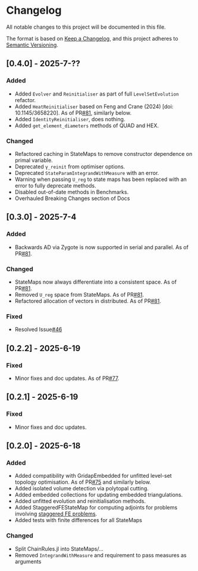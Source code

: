 # Changelog
All notable changes to this project will be documented in this file.

The format is based on [Keep a Changelog](https://keepachangelog.com/en/1.0.0/),
and this project adheres to [Semantic Versioning](https://semver.org/spec/v2.0.0.html).

## [0.4.0] - 2025-7-??

### Added
- Added `Evolver` and `Reinitialiser` as part of full `LevelSetEvolution` refactor.
- Added `HeatReinitialiser` based on Feng and Crane (2024) [doi: 10.1145/3658220]. As of PR[#81](https://github.com/zjwegert/GridapTopOpt.jl/pull/81), similarly below.
- Added `IdentityReinitialiser`, does nothing.
- Added `get_element_diameters` methods of QUAD and HEX.

### Changed
- Refactored caching in StateMaps to remove constructor dependence on primal variable.
- Deprecated `γ_reinit` from optimiser options.
- Deprecated `StateParamIntegrandWithMeasure` with an error.
- Warning when passing `U_reg` to state maps has been replaced with an error to fully deprecate methods.
- Disabled out-of-date methods in Benchmarks.
- Overhauled Breaking Changes section of Docs

## [0.3.0] - 2025-7-4

### Added
- Backwards AD via Zygote is now supported in serial and parallel. As of PR[#81](https://github.com/zjwegert/GridapTopOpt.jl/pull/80).

### Changed
- StateMaps now always differentiate into a consistent space. As of PR[#81](https://github.com/zjwegert/GridapTopOpt.jl/pull/80).
- Removed `U_reg` space from StateMaps. As of PR[#81](https://github.com/zjwegert/GridapTopOpt.jl/pull/80).
- Refactored allocation of vectors in distributed. As of PR[#81](https://github.com/zjwegert/GridapTopOpt.jl/pull/80).

### Fixed
- Resolved Issue[#46](https://github.com/zjwegert/GridapTopOpt.jl/issues/46)

## [0.2.2] - 2025-6-19

### Fixed
- Minor fixes and doc updates. As of PR[#77](https://github.com/zjwegert/GridapTopOpt.jl/pull/77).

## [0.2.1] - 2025-6-19

### Fixed
- Minor fixes and doc updates.

## [0.2.0] - 2025-6-18

### Added
- Added compatibility with GridapEmbedded for unfitted level-set topology optimisation. As of PR[#75](https://github.com/zjwegert/GridapTopOpt.jl/pull/75) and similarly below.
- Added isolated volume detection via polytopal cutting.
- Added embedded collections for updating embedded triangulations.
- Added unfitted evolution and reinitialisation methods.
- Added StaggeredFEStateMap for computing adjoints for problems involving [staggered FE problems](https://github.com/gridap/GridapSolvers.jl/blob/main/src/BlockSolvers/StaggeredFEOperators.jl).
- Added tests with finite differences for all StateMaps

### Changed
- Split ChainRules.jl into StateMaps/...
- Removed `IntegrandWithMeasure` and requirement to pass measures as arguments